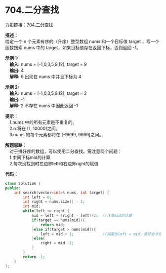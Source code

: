 # 704.二分查找
力扣链接：[704.二分查找](https://leetcode.cn/problems/binary-search/description/)

**描述：**  
给定一个 n 个元素有序的（升序）整型数组 nums 和一个目标值 target  ，写一个函数搜索 nums 中的 target，如果目标值存在返回下标，否则返回 -1。  

**示例 1:**  
　**输入:** nums = [-1,0,3,5,9,12], target = 9  
　**输出:** 4  
　**解释:** 9 出现在 nums 中并且下标为 4  
 
**示例 2:**  
　**输入:** nums = [-1,0,3,5,9,12], target = 2  
　**输出:** -1  
　**解释:** 2 不存在 nums 中因此返回 -1  

 **提示：**  
　1.nums 中的所有元素是不重复的。  
　2.n 将在 [1, 10000]之间。  
　3.nums 的每个元素都将在 [-9999, 9999]之间。  

 **解题思路：**  
 　对于排好序的数组，可以使用二分查找。需注意两个问题：  
  　1.中间下标mid的计算  
  　2.每次没找到时左边界left和右边界right的赋值  

**代码：**  
```cpp
class Solution {
public:
    int search(vector<int>& nums, int target) {
        int left = 0;
        int right = nums.size() - 1;
        int mid;
        while(left <= right){
            mid = left + (right - left)/2;  //注意mid的计算
            if(target == nums[mid]){
                return mid;
            }else if(target > nums[mid]){
                left = mid + 1;             //如果为left = mid，循环会卡死
            }else{
                right = mid -1;
            }
        }
        return -1;
    }
};
```
